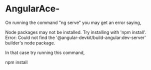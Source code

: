 # AngularAce-

On running the command "ng serve" you may get an error saying,

  Node packages may not be installed. Try installing with 'npm install'. <br>
  Error: Could not find the '@angular-devkit/build-angular:dev-server' builder's node package.

In that case try running this command,

  npm install 

